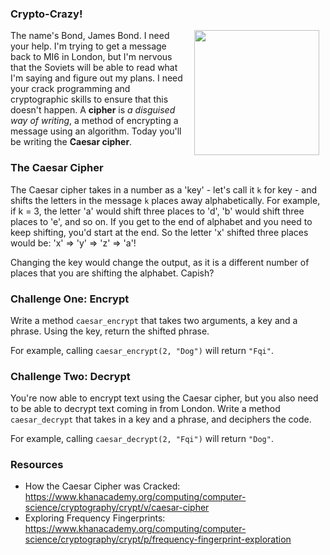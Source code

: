 

### Crypto-Crazy!
<img src="https://after-school-assets.s3.amazonaws.com/bond.jpeg" width="200px" align="right" hspace="10"> The name's Bond, James Bond. I need your help. I'm trying to get a message back to MI6 in London, but I'm nervous that the Soviets will be able to read what I'm saying and figure out my plans. I need your crack programming and cryptographic skills to ensure that this doesn't happen. A **cipher** is _a disguised way of writing_, a method of encrypting a message using an algorithm. Today you'll be writing the **Caesar cipher**.

### The Caesar Cipher
The Caesar cipher takes in a number as a 'key' - let's call it `k` for key - and shifts the letters in the message `k` places away alphabetically. For example,  if k = 3, the letter 'a' would shift three places to 'd', 'b' would shift three places to 'e', and so on. If you get to the end of alphabet and you need to keep shifting, you'd start at the end. So the letter 'x' shifted three places would be: 'x' => 'y' => 'z' => 'a'!

Changing the key would change the output, as it is a different number of places that you are shifting the alphabet. Capish?

### Challenge One: Encrypt
Write a method `caesar_encrypt` that takes two arguments, a key and a phrase. Using the key, return the shifted phrase.

For example, calling `caesar_encrypt(2, "Dog")` will return `"Fqi"`.

### Challenge Two: Decrypt
You're now able to encrypt text using the Caesar cipher, but you also need to be able to decrypt text coming in from London. Write a method `caesar_decrypt` that takes in a key and a phrase, and deciphers the code.

For example, calling `caesar_decrypt(2, "Fqi")` will return `"Dog"`.


### Resources
+ How the Caesar Cipher was Cracked: https://www.khanacademy.org/computing/computer-science/cryptography/crypt/v/caesar-cipher
+ Exploring Frequency Fingerprints: https://www.khanacademy.org/computing/computer-science/cryptography/crypt/p/frequency-fingerprint-exploration
